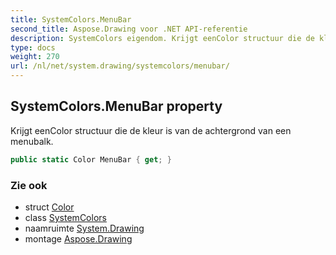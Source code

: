 ```yaml
---
title: SystemColors.MenuBar
second_title: Aspose.Drawing voor .NET API-referentie
description: SystemColors eigendom. Krijgt eenColor structuur die de kleur is van de achtergrond van een menubalk.
type: docs
weight: 270
url: /nl/net/system.drawing/systemcolors/menubar/
---
```

## SystemColors.MenuBar property

Krijgt eenColor structuur die de kleur is van de achtergrond van een menubalk.

```csharp
public static Color MenuBar { get; }
```

### Zie ook

* struct [Color](../../color/)
* class [SystemColors](../)
* naamruimte [System.Drawing](../../systemcolors/)
* montage [Aspose.Drawing](../../../)


